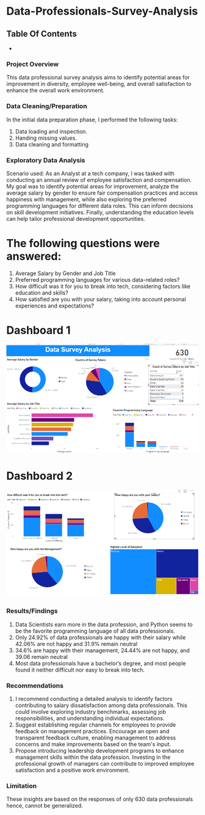 # Data-Professionals-Survey-Analysis

## Table Of Contents
- 
### Project Overview
This data professional survey analysis aims to identify potential areas for improvement in
diversity, employee well-being, and overall satisfaction to enhance the overall work environment.

### Data Cleaning/Preparation
In the initial data preparation phase, I performed the following tasks:
1. Data loading and inspection.
2. Handing missing values.
3. Data cleaning and formatting

### Exploratory Data Analysis
Scenario used: As an Analyst at a tech company, I was tasked with conducting an annual review of employee satisfaction and compensation. My goal was to identify potential areas for improvement, analyze the average salary by gender to ensure fair compensation practices and access happiness with management, while also exploring the preferred programming languages for different data roles. This can inform decisions on skill development initiatives. Finally, understanding the education levels can help tailor professional development opportunities.

# The following questions were answered:
1. Average Salary by Gender and Job Title
2. Preferred programming languages for various data-related roles?
3. How difficult was it for you to break into tech, considering factors like education and
skills?
4. How satisfied are you with your salary, taking into account personal experiences and
expectations?

# Dashboard 1
![](Dashboard_1)



# Dashboard 2
![](Dashboard_2)


### Results/Findings
1. Data Scientists earn more in the data profession, and Python seems to be the favorite
programming language of all data professionals.
2. Only 24.92% of data professionals are happy with their salary while 42.06% are not
happy and 31.9% remain neutral
3. 34.6% are happy with their management, 24.44% are not happy, and 39.06 remain
neutral
4. Most data professionals have a bachelor’s degree, and most people found it neither
difficult nor easy to break into tech.

### Recommendations
1. I recommend conducting a detailed analysis to identify factors contributing to
salary dissatisfaction among data professionals. This could involve exploring
industry benchmarks, assessing job responsibilities, and understanding individual
expectations.
2. Suggest establishing regular channels for employees to provide feedback on
management practices. Encourage an open and transparent feedback culture,
enabling management to address concerns and make improvements based on
the team's input.
3. Propose introducing leadership development programs to enhance management
skills within the data profession. Investing in the professional growth of managers
can contribute to improved employee satisfaction and a positive work
environment.

### Limitation
These insights are based on the responses of only 630 data professionals
hence, cannot be generalized.
